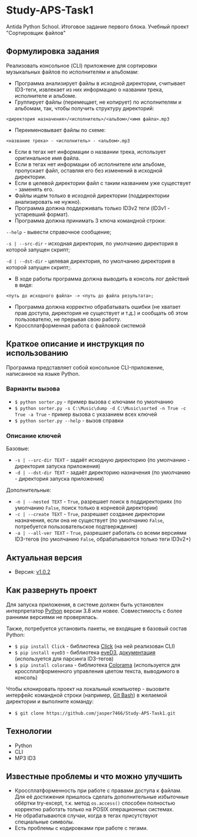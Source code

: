 # Study-APS-Task1
Antida Python School. Итоговое задание первого блока. Учебный проект "Сортировщик файлов"

## Формулировка задания

Реализовать консольное (CLI) приложение для сортировки музыкальных файлов по исполнителям и альбомам:

 - Программа анализирует файлы в исходной директории, считывает ID3-теги, извлекает из них информацию о названии трека, исполнителе и альбоме.
 - Группирует файлы (перемещает, не копирует) по исполнителям и альбомам, так, чтобы получить структуру директорий:
 
 `<директория назначения>/<исполнитель>/<альбом>/<имя файла>.mp3`

 - Переименовывает файлы по схеме:

`<название трека> - <исполнитель> - <альбом>.mp3`

- Если в тегах нет информации о названии трека, использует оригинальное имя файла.
- Если в тегах нет информации об исполнителе или альбоме, пропускает файл, оставляя его без изменений в исходной директории.
- Если в целевой директории файл с таким названием уже существует - заменять его.
- Файлы ищем только в исходной директории (поддиректории анализировать не нужно).
- Программа должна поддерживать только ID3v2 теги (ID3v1 - устаревший формат).
- Программа должна принимать 3 ключа командной строки: 

`--help` - вывести справочное сообщение;

`-s | --src-dir` - исходная директория, по умолчанию директория в которой запущен скрипт;

`-d | --dst-dir` - целевая директория, по умолчанию директория в которой запущен скрипт;.

 - В ходе работы программа должна выводить в консоль лог действий в виде:

`<путь до исходного файла> -> <путь до файла результата>;`

- Программа должна корректно обрабатывать ошибки (не хватает прав доступа, директория не существует и т.д.) и сообщать об этом пользователю, не прерывая свою работу.
- Кроссплатформенная работа с файловой системой

## Краткое описание и инструкция по использованию

Программа представляет собой консольное CLI-приложение, написанное на языке Python.

### Варианты вызова

- `$ python sorter.py` - пример вызова с ключами по умолчанию
- `$ python sorter.py -s C:\Music\dump -d C:\Music\sorted -n True -c True -a True` - пример вызова с указанием всех ключей
- `$ python sorter.py --help` - вызов справки

### Описание ключей

Базовые:

- `-s | --src-dir TEXT` - задаёт исходную директорию (по умолчанию - директория запуска приложения)
- `-d | --dst-dir TEXT` - задаёт директорию назначения (по умолчанию - директория запуска приложения)

Дополнительные:

- `-n | --nested TEXT` - `True`, разрешает поиск в поддиректориях (по умолчанию `False`, поиск только в корневой директории)
- `-с | --create TEXT` - `True`, разрешает создание директории назначения, если она не существует (по умолчанию `False`, потребуется пользовательское подтверждение)
- `-a | --all-ver TEXT` - `True`, разрешает работать со всеми версиями ID3-тегов (по умолчанию `False`, обрабатываются только теги ID3v2+)

## Актуальная версия

 - Версия: [v1.0.2](https://github.com/jasper7466/Study-APS-Task1/tree/v1.0.2)

## Как развернуть проект

Для запуска приложения, в системе должен быть установлен интерпретатор [Python](https://www.python.org/downloads/) версии 3.8 или новее. Совместимость с более ранними версиями не проверялась.

Также, потребуется установить пакеты, не входящие в базовый состав Python:

- `$ pip install Click` - библиотека [Click](https://click.palletsprojects.com) (на ней реализован CLI)
- `$ pip install eyeD3` - библиотека [eyeD3](https://pypi.org/project/eyeD3), [документация](https://eyed3.readthedocs.io/en/latest/index.html) (используется для парсинга ID3-тегов)
- `$ pip install colorama` - библиотека [Colorama](https://pypi.org/project/colorama) (используется для кроссплатформенного управления цветом текста, выводимого в консоль)

Чтобы клонировать проект на локальный компьютер - вызовите интерфейс командной строки (например, [Git Bash](https://gitforwindows.org)) в желаемой директории и выполните команду:

- `$ git clone https://github.com/jasper7466/Study-APS-Task1.git`


## Технологии

 - Python
 - CLI
 - MP3 ID3

## Известные проблемы и что можно улучшить

- Кроссплатформенность при работе с правами доступа к файлам. Для её достижения пришлось сделать дополнительные избыточные обёртки try-except, т.к. метод `os.access()` способен полностью корректно работать только на POSIX операционных системах.
- Не обрабатываются случаи, когда в тегах присутствуют специальные символы.
- Есть проблемы с кодировками при работе с тегами.
